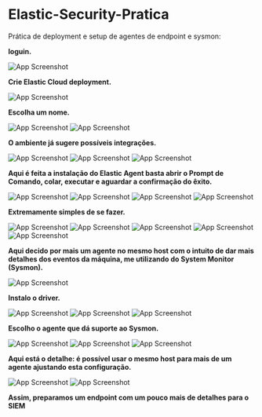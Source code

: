 # Elastic-Security-Pratica

Prática de deployment e setup de agentes de endpoint e sysmon:

 **loguin.** 

![App Screenshot](https://raw.githubusercontent.com/lucaslcg/Elastic-Security-Pratica/main/Elastic-Security-Pratica/Captura%201-1.png)

**Crie Elastic Cloud deployment.**

![App Screenshot](https://github.com/lucaslcg/Elastic-Security-Pratica/blob/main/Elastic-Security-Pratica/Captura%201-2.png)

**Escolha um nome.**

![App Screenshot](https://github.com/lucaslcg/Elastic-Security-Pratica/blob/main/Elastic-Security-Pratica/Captura%201-3.png)
![App Screenshot](https://github.com/lucaslcg/Elastic-Security-Pratica/blob/main/Elastic-Security-Pratica/Captura%201-4.png)

 **O ambiente já sugere possíveis integrações.**
 
![App Screenshot](https://github.com/lucaslcg/Elastic-Security-Pratica/blob/main/Elastic-Security-Pratica/Captura%202-1.png)
![App Screenshot](https://github.com/lucaslcg/Elastic-Security-Pratica/blob/main/Elastic-Security-Pratica/Captura%202-2.png)
![App Screenshot](https://github.com/lucaslcg/Elastic-Security-Pratica/blob/main/Elastic-Security-Pratica/Captura%202-3.png)

**Aqui é feita a instalação do Elastic Agent basta abrir o Prompt de Comando, colar, executar e aguardar a confirmação do êxito.**


![App Screenshot](https://github.com/lucaslcg/Elastic-Security-Pratica/blob/main/Elastic-Security-Pratica/Captura%202-4.png)
![App Screenshot](https://github.com/lucaslcg/Elastic-Security-Pratica/blob/main/Elastic-Security-Pratica/Captura%202-5.png)
![App Screenshot](https://github.com/lucaslcg/Elastic-Security-Pratica/blob/main/Elastic-Security-Pratica/Captura%202-6.png)
![App Screenshot](https://github.com/lucaslcg/Elastic-Security-Pratica/blob/main/Elastic-Security-Pratica/Captura%202-7.png)

**Extremamente simples de se fazer.**

![App Screenshot](https://github.com/lucaslcg/Elastic-Security-Pratica/blob/main/Elastic-Security-Pratica/Captura%202-8.png)
![App Screenshot](https://github.com/lucaslcg/Elastic-Security-Pratica/blob/main/Elastic-Security-Pratica/Captura%202-9.png)
![App Screenshot](https://github.com/lucaslcg/Elastic-Security-Pratica/blob/main/Elastic-Security-Pratica/Captura%202-10.png)
![App Screenshot](https://github.com/lucaslcg/Elastic-Security-Pratica/blob/main/Elastic-Security-Pratica/Captura%202-11.png)
![App Screenshot](https://github.com/lucaslcg/Elastic-Security-Pratica/blob/main/Elastic-Security-Pratica/Captura%202-12.png)

**Aqui decido por mais um agente no mesmo host com o intuito de dar mais detalhes dos eventos da máquina, me utilizando do System Monitor (Sysmon).**

![App Screenshot](https://github.com/lucaslcg/Elastic-Security-Pratica/blob/main/Elastic-Security-Pratica/Captura%203-1.png)

**Instalo o driver.** 

![App Screenshot](https://github.com/lucaslcg/Elastic-Security-Pratica/blob/main/Elastic-Security-Pratica/Captura%203-2.png)
![App Screenshot](https://github.com/lucaslcg/Elastic-Security-Pratica/blob/main/Elastic-Security-Pratica/Captura%203-3.png)
![App Screenshot](https://github.com/lucaslcg/Elastic-Security-Pratica/blob/main/Elastic-Security-Pratica/Captura%203-4.png)

**Escolho o agente que dá suporte ao Sysmon.**

![App Screenshot](https://github.com/lucaslcg/Elastic-Security-Pratica/blob/main/Elastic-Security-Pratica/Captura%203-5.png)
![App Screenshot](https://github.com/lucaslcg/Elastic-Security-Pratica/blob/main/Elastic-Security-Pratica/Captura%203-6.png)
![App Screenshot](https://github.com/lucaslcg/Elastic-Security-Pratica/blob/main/Elastic-Security-Pratica/Captura%203-7.png)

**Aqui está o detalhe: é possível usar o mesmo host para mais de um agente ajustando esta configuração.**

![App Screenshot](https://github.com/lucaslcg/Elastic-Security-Pratica/blob/main/Elastic-Security-Pratica/Captura%203-8.png)
![App Screenshot](https://github.com/lucaslcg/Elastic-Security-Pratica/blob/main/Elastic-Security-Pratica/Captura%203-9.png)

**Assim, preparamos um endpoint com um pouco mais de detalhes para o SIEM**

